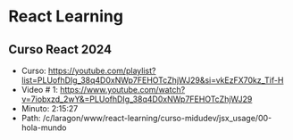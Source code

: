 # React Learning

## Curso React 2024
- Curso: https://youtube.com/playlist?list=PLUofhDIg_38q4D0xNWp7FEHOTcZhjWJ29&si=vkEzFX70kz_Tif-H
- Video # 1: https://www.youtube.com/watch?v=7iobxzd_2wY&=PLUofhDIg_38q4D0xNWp7FEHOTcZhjWJ29
- Minuto: 2:15:27
- Path: /c/laragon/www/react-learning/curso-midudev/jsx_usage/00-hola-mundo